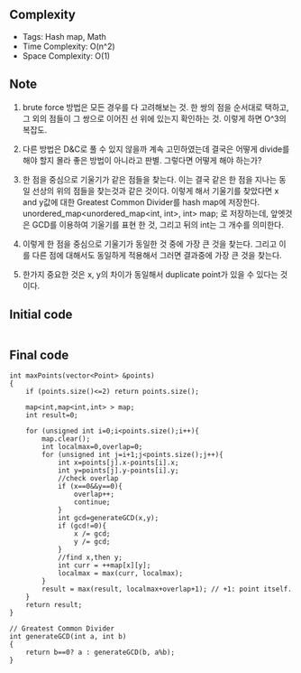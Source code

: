 ## Complexity
* Tags: Hash map, Math
* Time Complexity: O(n^2)
* Space Complexity: O(1)

## Note
1. brute force 방법은 모든 경우를 다 고려해보는 것. 한 쌍의 점을 순서대로 택하고, 그 외의 점들이 그 쌍으로 이어진 선 위에 있는지 확인하는 것. 이렇게 하면 O^3의 복잡도.

2. 다른 방법은 D&C로 풀 수 있지 않을까 계속 고민하였는데 결국은 어떻게 divide를 해야 할지 몰라 좋은 방법이 아니라고 판별. 그렇다면 어떻게 해야 하는가?

3. 한 점을 중심으로 기울기가 같은 점들을 찾는다. 이는 결국 같은 한 점을 지나는 동일 선상의 위의 점들을 찾는것과 같은 것이다. 이렇게 해서 기울기를 찾았다면 x and y값에 대한 Greatest Common Divider를 hash map에 저장한다. unordered_map<unordered_map<int, int>, int> map; 로 저장하는데, 앞엣것은 GCD를 이용하여 기울기를 표현 한 것, 그리고 뒤의 int는 그 개수를 의미한다.

4. 이렇게 한 점을 중심으로 기울기가 동일한 것 중에 가장 큰 것을 찾는다. 그리고 이를 다른 점에 대해서도 동일하게 적용해서 그러면 결과중에 가장 큰 것을 찾는다.

5. 한가지 중요한 것은 x, y의 차이가 동일해서 duplicate point가 있을 수 있다는 것이다.

## Initial code
```

```

## Final code
```
int maxPoints(vector<Point> &points)
{
	if (points.size()<=2) return points.size();

	map<int,map<int,int> > map;
	int result=0;

	for (unsigned int i=0;i<points.size();i++){
		map.clear();
		int localmax=0,overlap=0;
		for (unsigned int j=i+1;j<points.size();j++){
			int x=points[j].x-points[i].x;
			int y=points[j].y-points[i].y;
			//check overlap
			if (x==0&&y==0){
				overlap++;
				continue;
			}
			int gcd=generateGCD(x,y);
			if (gcd!=0){
				x /= gcd;
				y /= gcd;
			}
			//find x,then y;
			int curr = ++map[x][y];
			localmax = max(curr, localmax);
		}
		result = max(result, localmax+overlap+1); // +1: point itself.
	}
	return result;
}

// Greatest Common Divider
int generateGCD(int a, int b)
{
	return b==0? a : generateGCD(b, a%b);
}
```

